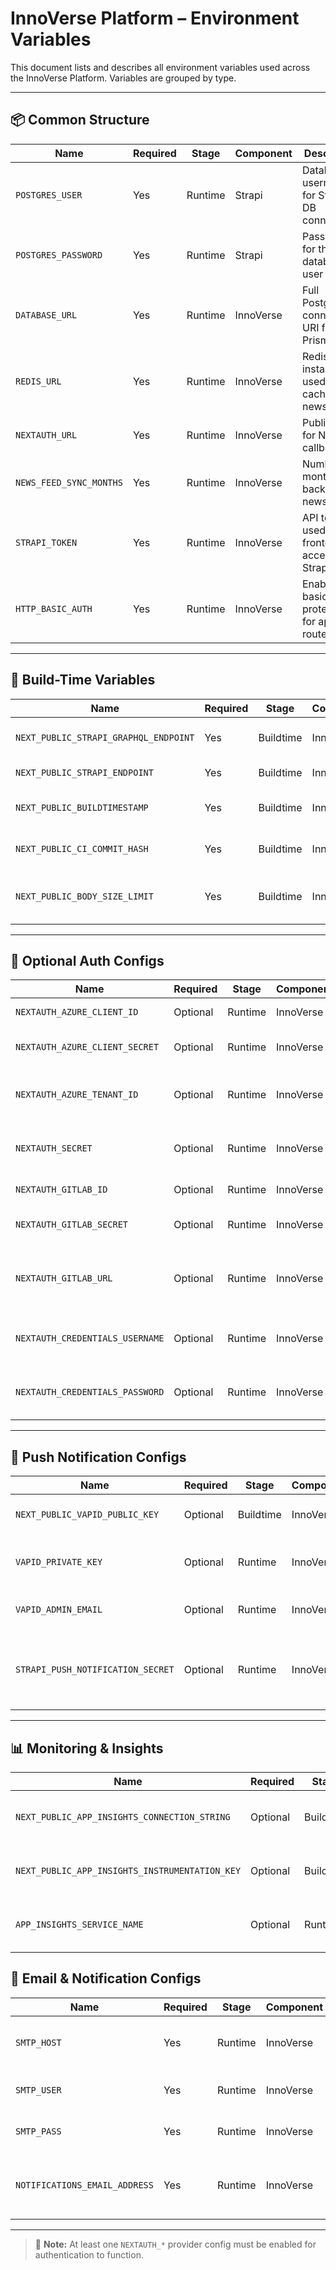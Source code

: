 # InnoVerse Platform – Environment Variables

This document lists and describes all environment variables used across the InnoVerse Platform. Variables are grouped by type.

---

## 📦 Common Structure

| Name                    | Required | Stage   | Component | Description                                     |
| ----------------------- | -------- | ------- | --------- | ----------------------------------------------- |
| `POSTGRES_USER`         | Yes      | Runtime | Strapi    | Database username for Strapi's DB connection    |
| `POSTGRES_PASSWORD`     | Yes      | Runtime | Strapi    | Password for the database user                  |
| `DATABASE_URL`          | Yes      | Runtime | InnoVerse | Full PostgreSQL connection URI for Prisma       |
| `REDIS_URL`             | Yes      | Runtime | InnoVerse | Redis instance URI used for caching news feed   |
| `NEXTAUTH_URL`          | Yes      | Runtime | InnoVerse | Public URL for NextAuth callbacks               |
| `NEWS_FEED_SYNC_MONTHS` | Yes      | Runtime | InnoVerse | Number of months to backfill/sync news feed     |
| `STRAPI_TOKEN`          | Yes      | Runtime | InnoVerse | API token used by the frontend to access Strapi |
| `HTTP_BASIC_AUTH`       | Yes      | Runtime | InnoVerse | Enables basic auth protection for app routes    |

---

## 🧱 Build-Time Variables

| Name                                  | Required | Stage     | Component | Description                                    |
| ------------------------------------- | -------- | --------- | --------- | ---------------------------------------------- |
| `NEXT_PUBLIC_STRAPI_GRAPHQL_ENDPOINT` | Yes      | Buildtime | InnoVerse | Public GraphQL endpoint for Strapi             |
| `NEXT_PUBLIC_STRAPI_ENDPOINT`         | Yes      | Buildtime | InnoVerse | Base URL for Strapi APIs                       |
| `NEXT_PUBLIC_BUILDTIMESTAMP`          | Yes      | Buildtime | InnoVerse | Timestamp of latest build for cache/versioning |
| `NEXT_PUBLIC_CI_COMMIT_HASH`          | Yes      | Buildtime | InnoVerse | Git commit hash for the build version          |
| `NEXT_PUBLIC_BODY_SIZE_LIMIT`         | Yes      | Buildtime | InnoVerse | Maximum accepted body size for API requests    |

---

## 🔑 Optional Auth Configs

| Name                            | Required | Stage   | Component | Description                                    |
| ------------------------------- | -------- | ------- | --------- | ---------------------------------------------- |
| `NEXTAUTH_AZURE_CLIENT_ID`      | Optional | Runtime | InnoVerse | Azure AD Client ID                             |
| `NEXTAUTH_AZURE_CLIENT_SECRET`  | Optional | Runtime | InnoVerse | Azure AD Client Secret                         |
| `NEXTAUTH_AZURE_TENANT_ID`      | Optional | Runtime | InnoVerse | Azure Tenant ID for Azure AD auth              |
| `NEXTAUTH_SECRET`               | Optional | Runtime | InnoVerse | Encryption key for NextAuth sessions           |
| `NEXTAUTH_GITLAB_ID`            | Optional | Runtime | InnoVerse | GitLab App Client ID                           |
| `NEXTAUTH_GITLAB_SECRET`        | Optional | Runtime | InnoVerse | GitLab App Client Secret                       |
| `NEXTAUTH_GITLAB_URL`           | Optional | Runtime | InnoVerse | Custom GitLab instance URL (if not gitlab.com) |
| `NEXTAUTH_CREDENTIALS_USERNAME` | Optional | Runtime | InnoVerse | Username for credentials-based auth            |
| `NEXTAUTH_CREDENTIALS_PASSWORD` | Optional | Runtime | InnoVerse | Password for credentials-based auth            |

---

## 🔔 Push Notification Configs

| Name                              | Required | Stage     | Component | Description                                             |
| --------------------------------- | -------- | --------- | --------- | ------------------------------------------------------- |
| `NEXT_PUBLIC_VAPID_PUBLIC_KEY`    | Optional | Buildtime | InnoVerse | Public key for Web Push API                             |
| `VAPID_PRIVATE_KEY`               | Optional | Runtime   | InnoVerse | Private key for signing Web Push messages               |
| `VAPID_ADMIN_EMAIL`               | Optional | Runtime   | InnoVerse | Email used in VAPID claims                              |
| `STRAPI_PUSH_NOTIFICATION_SECRET` | Optional | Runtime   | InnoVerse | Secret string used to authenticate Strapi push webhooks |

---

## 📊 Monitoring & Insights

| Name                                           | Required | Stage     | Component | Description                                    |
| ---------------------------------------------- | -------- | --------- | --------- | ---------------------------------------------- |
| `NEXT_PUBLIC_APP_INSIGHTS_CONNECTION_STRING`   | Optional | Buildtime | InnoVerse | Azure App Insights connection string           |
| `NEXT_PUBLIC_APP_INSIGHTS_INSTRUMENTATION_KEY` | Optional | Buildtime | InnoVerse | Azure App Insights instrumentation key         |
| `APP_INSIGHTS_SERVICE_NAME`                    | Optional | Runtime   | InnoVerse | Logical name of the app for insights dashboard |


## 📧 Email & Notification Configs

| Name                          | Required | Stage   | Component | Description                                 |
| ----------------------------- | -------- | ------- | --------- | ------------------------------------------- |
| `SMTP_HOST`                   | Yes      | Runtime | InnoVerse | SMTP server host for sending emails         |
| `SMTP_USER`                   | Yes      | Runtime | InnoVerse | Username for SMTP authentication            |
| `SMTP_PASS`                   | Yes      | Runtime | InnoVerse | Password for SMTP authentication            |
| `NOTIFICATIONS_EMAIL_ADDRESS` | Yes      | Runtime | InnoVerse | Sender address used for notification emails |

---

> 🔐 **Note:** At least one `NEXTAUTH_*` provider config must be enabled for authentication to function.
